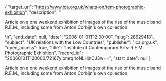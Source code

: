{
  "target_url": "https://www.ica.org.uk/whats-on/rem-photographic-exhibition", 
  "description": "<p>Article on a one weekend exhibition of images of the rise of the music band R.E.M., including some from Anton Corbijn's own collection.</p>\n", 
  "end_date": null, 
  "date": "2006-01-01T12:00:00", 
  "slug": 286294181, 
  "subject": "UK relations with the Low Countries", 
  "publisher": "ica.org.uk", 
  "open_access": true, 
  "title": "Institute of Contemporary Arts: R.E.M. Photographic Exhibition", 
  "record_id": "20060101T120000/72167yibmrq4oNLHjnCJ3w==", 
  "start_date": null
}

<p>Article on a one weekend exhibition of images of the rise of the music band R.E.M., including some from Anton Corbijn's own collection.</p>
